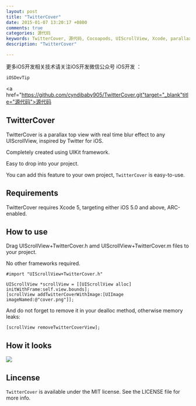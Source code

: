 ```yaml
---
layout: post
title: "TwitterCover"
date: 2015-01-07 13:20:17 +0800
comments: true
categories: 源代码
keywords: TwitterCover, 源代码, Cocoapods, UIScrollView, Xcode, parallax, 客户端, iOS, iOS开发, cocoapods, 个人博客, 刚刚在线
description: "TwitterCover"

---
```


更多iOS开发相关技术请关注iOS开发微信公众号 iOS开发 ：

	iOSDevTip

 <a href="https://github.com/cyndibaby905/TwitterCover.git"target="_blank"title="源代码">源代码</a> 
 
 ## TwitterCover ##

TwitterCover is a parallax top view with real time blur effect to any UIScrollView, inspired by Twitter for iOS.

Completely created using UIKit framework.

Easy to drop into your project.

You can add this feature to your own project, `TwitterCover` is easy-to-use. 


## Requirements ##

TwitterCover requires Xcode 5, targeting either iOS 5.0 and above, ARC-enabled.


## How to use ##
	
Drag UIScrollView+TwitterCover.h amd UIScrollView+TwitterCover.m files to your project. 

No other frameworks required.

    #import "UIScrollView+TwitterCover.h"

    UIScrollView *scrollView = [[UIScrollView alloc] initWithFrame:self.view.bounds];
    [scrollView addTwitterCoverWithImage:[UIImage imageNamed:@"cover.png"]];

And do not forget to remove it in your dealloc method, otherwise memory leaks:

    [scrollView removeTwitterCoverView];    

## How it looks ##

<img src="https://raw.github.com/cyndibaby905/TwitterCover/master/TwitterCover.gif" /></a>


## Lincense ##

`TwitterCover` is available under the MIT license. See the LICENSE file for more info.

